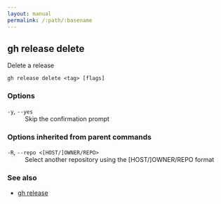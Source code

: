 ```yaml
---
layout: manual
permalink: /:path/:basename
---
```


## gh release delete

Delete a release

```
gh release delete <tag> [flags]
```

### Options


<dl class="flags">
	<dt><code>-y</code>, <code>--yes</code></dt>
	<dd>Skip the confirmation prompt</dd>
</dl>


### Options inherited from parent commands


<dl class="flags">
	<dt><code>-R</code>, <code>--repo &lt;[HOST/]OWNER/REPO&gt;</code></dt>
	<dd>Select another repository using the [HOST/]OWNER/REPO format</dd>
</dl>


### See also

* [gh release](./gh_release)
